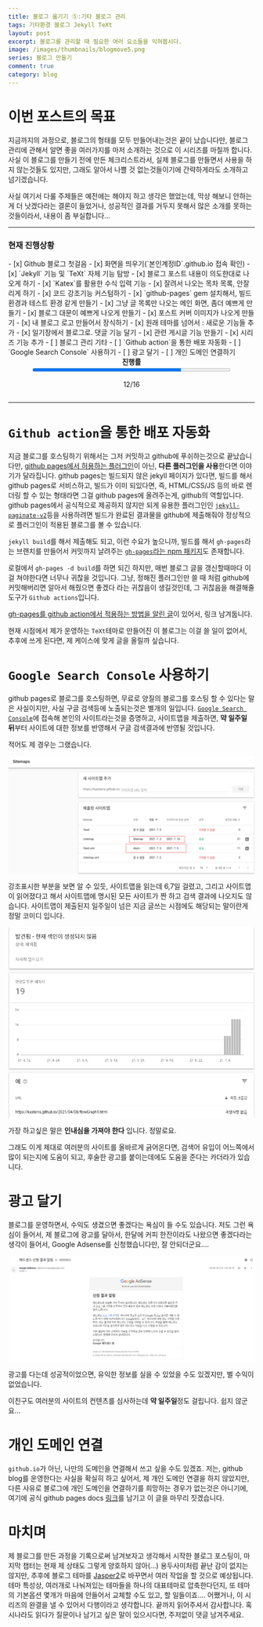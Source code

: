 ```yaml
---
title: 블로그 옮기기 ⑤:기타 블로그 관리
tags: 기타환경 블로그 Jekyll TeXt
layout: post
excerpt: 블로그를 관리할 때 필요한 여러 요소들을 익혀봅시다.
image: /images/thumbnails/blogmove5.png
series: 블로그 만들기
comment: true
category: blog
---
```

# 이번 포스트의 목표
지금까지의 과정으로, 블로그의 형태를 모두 만들어내는것은 끝이 났습니다만, 블로그 관리에 관해서 알면 좋을 여러가지를 마저 소개하는 것으로 이 시리즈를 마칠까 합니다. 사실 이 블로그를 만들기 전에 만든 체크리스트라서, 실제 블로그를 만들면서 사용을 하지 않는것들도 있지만, 그래도 알아서 나쁠 것 없는것들이기에 간략하게라도 소개하고 넘기겠습니다.

사실 여기서 다룰 주제들은 예전에는 해야지 하고 생각은 했었는데, 막상 해보니 안하는게 더 낫겠다라는 결론이 들었거나, 성공적인 결과를 거두지 못해서 많은 소개를 못하는 것들이라서, 내용이 좀 부실합니다...
<hr>
<h3>현재 진행상황</h3>
- [x] Github 블로그 첫걸음
  - [x] 화면을 띄우기(`본인계정ID`.github.io 접속 확인)
  - [x] `Jekyll` 기능 및 `TeXt` 자체 기능 탐방
- [x] 블로그 포스트 내용이 의도한대로 나오게 하기
    - [x] `Katex`를 활용한 수식 입력 기능
    - [x] 잘려서 나오는 목차 목록, 안잘리게 하기
    - [x] 코드 강조기능 커스텀하기
    - [x] `github-pages` gem 설치해서, 빌드환경과 테스트 환경 같게 만들기
- [x] 그냥 글 목록만 나오는 메인 화면, 좀더 예쁘게 만들기
    - [x] 블로그 대문이 예쁘게 나오게 만들기
    - [x] 포스트 커버 이미지가 나오게 만들기
    - [x] 내 블로그 로고 만들어서 장식하기
- [x] 원래 테마를 넘어서 : 새로운 기능들 추가 
  - [x] 일기장에서 블로그로. 댓글 기능 달기
  - [x] 관련 게시글 기능 만들기
  - [x] 시리즈 기능 추가
- [ ] 블로그 관리 기타
  - [ ] `Github action`을 통한 배포 자동화 
  - [ ] `Google Search Console` 사용하기
  - [ ] 광고 달기
  - [ ] 개인 도메인 연결하기

<div style="display:flex; justify-content:center"><strong>진행률</strong><br></div>
<div style="display:flex; flex-direction:column; align-items:center;"><progress value="12" max="16" style="width:80%"></progress><p>12/16</p></div>
<hr>

# `Github action`을 통한 배포 자동화
지금 블로그를 호스팅하기 위해서는 그저 커밋하고 github에 푸쉬하는것으로 끝났습니다만, [github pages에서 허용하는 플러그인](https://pages.github.com/versions/)이 아닌, **다른 플러그인을 사용**한다면 이야기가 달라집니다. github pages는 빌드되지 않은 jekyll 페이지가 있다면, 빌드를 해서 github pages로 서비스하고, 빌드가 이미 되있다면, 즉, HTML/CSS/JS 등의 바로 렌더링 할 수 있는 형태라면 그걸 github pages에 올려주는게, github의 역할입니다. github pages에서 공식적으로 제공하지 않지만 되게 유용한 플러그인인  [`jekyll-paginate-v2`](https://github.com/sverrirs/jekyll-paginate-v2)등을 사용하려면 빌드가 완료된 결과물을 github에 제출해줘야 정상적으로 플러그인이 적용된 블로그를 볼 수 있습니다.

`jekyll build`를 해서 제출해도 되고, 이런 수요가 높으니까, 빌드를 해서 `gh-pages`라는 브랜치를 만들어서 커밋까지 날려주는 [`gh-pages`라는 npm 패키지](https://www.npmjs.com/package/gh-pages)도 존재합니다.

로컬에서 `gh-pages -d build`를 하면 되긴 하지만, 매번 블로그 글을 갱신할때마다 이걸 쳐야한다면 너무나 귀찮을 것입니다. 그냥, 정해진 플러그인만 쓸 때 처럼 github에 커밋해버리면 알아서 해줬으면 좋겠다 라는 귀찮음이 생길것인데, 그 귀찮음을 해결해줄 도구가 `Github actions`입니다. 

[gh-pages를 github action에서 적용하는 방법을 알린 글](https://davidyang2149.dev/front-end/github-actions%EB%A5%BC-%EC%9D%B4%EC%9A%A9%ED%95%98%EC%97%AC-gh-pages-%EC%9E%90%EB%8F%99-%EB%B0%B0%ED%8F%AC%ED%95%98%EA%B8%B0/)이 있어서, 링크 남겨둡니다.

현재 시점에서 제가 운영하는 `TeXt`테마로 만들어진 이 블로그는 이걸 쓸 일이 없어서, 추후에 쓰게 된다면, 제 케이스에 맞게 글을 올릴까 싶습니다.

# `Google Search Console` 사용하기
github pages로 블로그를 호스팅하면, 무료로 양질의 블로그를 호스팅 할 수 있다는 말은 사실이지만, 사실 구글 검색등에 노출되는것은 별개의 일입니다. [`Google Search Console`](https://search.google.com/search-console/about)에 접속해 본인의 사이트라는것을 증명하고, 사이트맵을 제출하면, **약 일주일 뒤**부터 사이트에 대한 정보를 반영해서 구글 검색결과에 반영될 것입니다. 

적어도 제 경우는 그랬습니다.
<div style="display:flex; justify-item:center"><img src="/images/blogmaking/sitemapCrawl.png"></div>

강조표시한 부분을 보면 알 수 있듯, 사이트맵을 읽는데 6,7일 걸렸고, 그리고 사이트맵이 읽어졌다고 해서 사이트맵에 명시된 모든 사이트가 짠 하고 검색 결과에 나오지도 않습니다. 사이트맵이 제출된지 일주일이 넘은 지금 글쓰는 시점에도 해당되는 말이란게 정말 코미디 입니다.
<div style="display:flex; justify-item:center"><img src="/images/blogmaking/urlCrawl.png"></div>

가장 하고싶은 말은 **인내심을 가져야 한다** 입니다. 정말로요.

그래도 이게 제대로 여러분의 사이트를 올바르게 긁어온다면, 검색어 유입이 어느쪽에서 많이 되는지에 도움이 되고, 후술한 광고를 붙이는데에도 도움을 준다는 카더라가 있습니다.

# 광고 달기
블로그를 운영하면서, 수익도 생겼으면 좋겠다는 욕심이 들 수도 있습니다. 저도 그런 욕심이 들어서, 제 블로그에 광고를 달아서, 한달에 커피 한잔이라도 나왔으면 좋겠다라는 생각이 들어서, Google Adsense를 신청했습니다만, 잘 안되더군요....
<div style="display:flex; justify-item:center"><img src="/images/blogmaking/adsenseFail.png"></div>

광고를 다는데 성공적이었으면, 유익한 정보를 실을 수 있었을 수도 있겠지만, 별 수익이 없었습니다.

이친구도 여러분의 사이트의 컨텐츠를 심사하는데 **약 일주일**정도 걸립니다. 쉽지 않군요...

# 개인 도메인 연결
`github.io`가 아닌, 나만의 도메인을 연결해서 쓰고 싶을 수도 있겠죠. 저는, github blog를 운영한다는 사실을 확실히 하고 싶어서, 제 개인 도메인 연결을 하지 않았지만, 다른 사유로 블로그에 개인 도메인을 연결하기를 희망하는 경우가 없는것은 아니기에, 여기에 공식 github pages docs [링크](https://docs.github.com/en/pages/configuring-a-custom-domain-for-your-github-pages-site/about-custom-domains-and-github-pages)를 남기고 이 글을 마무리 짓겠습니다.

# 마치며
제 블로그를 만든 과정을 기록으로써 남겨보자고 생각해서 시작한 블로그 포스팅이, 마지막 챕터는 현재 제 상태도 그렇게 양호하지 않아(...) 용두사미처럼 끝난 감이 없지는 않지만, 추후에 블로그 테마를 [Jasper2](https://github.com/jekyllt/jasper2)로 바꾸면서 여러 작업을 할 것으로 예상됩니다. 테마 특성상, 여러개로 나눠져있는 테마들을 하나의 대표테마로 압축한다던지, 또 테마의 기본옵션 몇개가 마음에 안들어서 교체할 수도 있고, 할 일들이죠.... 어쨌거나, 이 시리즈의 완결을 낼 수 있어서 다행이라고 생각합니다. 끝까지 읽어주셔서 감사합니다. 혹시나라도 읽다가 질문이나 남기고 싶은 말이 있으시다면, 주저없이 댓글 남겨주세요.